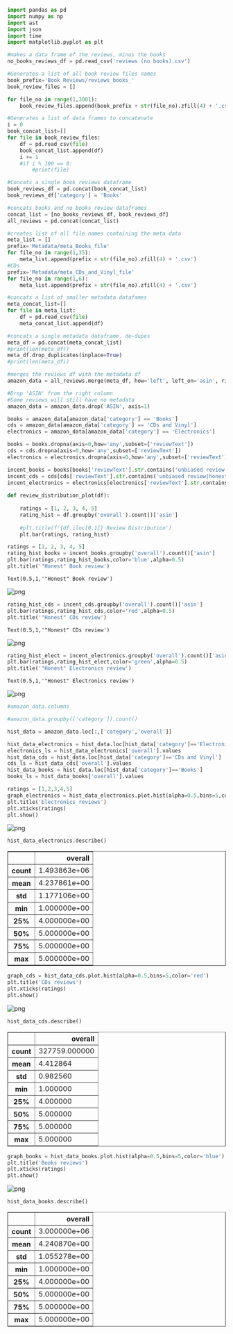 

```python
import pandas as pd
import numpy as np
import ast 
import json
import time
import matplotlib.pyplot as plt
```


```python
#makes a data frame of the reviews, minus the books
no_books_reviews_df = pd.read_csv('reviews (no books).csv')
```


```python
#Generates a list of all book review files names
book_prefix='Book Reviews/reviews_books_'
book_review_files = []

for file_no in range(1,3001):
    book_review_files.append(book_prefix + str(file_no).zfill(4) + '.csv')
```


```python
#Generates a list of data frames to concatenate
i = 0
book_concat_list=[]
for file in book_review_files:
    df = pd.read_csv(file)
    book_concat_list.append(df)
    i += 1    
    #if i % 100 == 0:
        #print(file)
```


```python
#Concats a single book reviews dataframe
book_reviews_df = pd.concat(book_concat_list)
book_reviews_df['category'] = 'Books'
```


```python
#concats books and no books review dataframes
concat_list = [no_books_reviews_df, book_reviews_df]
all_reviews = pd.concat(concat_list)
```


```python
#creates list of all file names containing the meta data
meta_list = []
prefix='Metadata/meta_Books_file'
for file_no in range(1,35):
    meta_list.append(prefix + str(file_no).zfill(4) + '.csv')
#CDs
prefix='Metadata/meta_CDs_and_Vinyl_file'
for file_no in range(1,6):
    meta_list.append(prefix + str(file_no).zfill(4) + '.csv')
```


```python
#concats a list of smaller metadata datafames
meta_concat_list=[]
for file in meta_list:
    df = pd.read_csv(file)
    meta_concat_list.append(df)
```


```python
#concats a single metadata dataframe, de-dupes
meta_df = pd.concat(meta_concat_list)
#print(len(meta_df))
meta_df.drop_duplicates(inplace=True)
#print(len(meta_df))
```


```python
#merges the reviews df with the metadata df
amazon_data = all_reviews.merge(meta_df, how='left', left_on='asin', right_on='ASIN')
```


```python
#Drop 'ASIN' from the right column
#Some reviews will still have no metadata
amazon_data = amazon_data.drop('ASIN', axis=1)
```


```python
books = amazon_data[amazon_data['category'] == 'Books']
cds = amazon_data[amazon_data['category'] == 'CDs and Vinyl']
electronics = amazon_data[amazon_data['category'] == 'Electronics']

books = books.dropna(axis=0,how='any',subset=['reviewText'])
cds = cds.dropna(axis=0,how='any',subset=['reviewText'])
electronics = electronics.dropna(axis=0,how='any',subset=['reviewText'])

incent_books = books[books['reviewText'].str.contains('unbiased review|honest review')]
incent_cds = cds[cds['reviewText'].str.contains('unbiased review|honest review')]
incent_electronics = electronics[electronics['reviewText'].str.contains('unbiased review|honest review')]
    
def review_distribution_plot(df):
    
    ratings = [1, 2, 3, 4, 5]
    rating_hist = df.groupby('overall').count()['asin']
    
    #plt.title(f'{df.iloc[0,1]} Review Distribution')
    plt.bar(ratings, rating_hist)
```


```python
ratings = [1, 2, 3, 4, 5]
rating_hist_books = incent_books.groupby('overall').count()['asin']
plt.bar(ratings,rating_hist_books,color='blue',alpha=0.5)
plt.title('"Honest" Book review')
```




    Text(0.5,1,'"Honest" Book review')




![png](output_12_1.png)



```python
rating_hist_cds = incent_cds.groupby('overall').count()['asin']
plt.bar(ratings,rating_hist_cds,color='red',alpha=0.5)
plt.title('"Honest" CDs review')
```




    Text(0.5,1,'"Honest" CDs review')




![png](output_13_1.png)



```python
rating_hist_elect = incent_electronics.groupby('overall').count()['asin']
plt.bar(ratings,rating_hist_elect,color='green',alpha=0.5)
plt.title('"Honest" Electronics review')
```




    Text(0.5,1,'"Honest" Electronics review')




![png](output_14_1.png)



```python
#amazon_data.columns
```


```python
#amazon_data.groupby(['category']).count()
```


```python
hist_data = amazon_data.loc[:,['category','overall']]
```


```python
hist_data_electronics = hist_data.loc[hist_data['category']=='Electronics']
electronics_ls = hist_data_electronics['overall'].values
hist_data_cds = hist_data.loc[hist_data['category']=='CDs and Vinyl']
cds_ls = hist_data_cds['overall'].values
hist_data_books = hist_data.loc[hist_data['category']=='Books']
books_ls = hist_data_books['overall'].values
```


```python
ratings = [1,2,3,4,5] 
graph_electronics = hist_data_electronics.plot.hist(alpha=0.5,bins=5,color='green') 
plt.title('Electronics reviews') 
plt.xticks(ratings) 
plt.show()
```


![png](output_19_0.png)



```python
hist_data_electronics.describe()
```




<div>
<style scoped>
    .dataframe tbody tr th:only-of-type {
        vertical-align: middle;
    }

    .dataframe tbody tr th {
        vertical-align: top;
    }

    .dataframe thead th {
        text-align: right;
    }
</style>
<table border="1" class="dataframe">
  <thead>
    <tr style="text-align: right;">
      <th></th>
      <th>overall</th>
    </tr>
  </thead>
  <tbody>
    <tr>
      <th>count</th>
      <td>1.493863e+06</td>
    </tr>
    <tr>
      <th>mean</th>
      <td>4.237861e+00</td>
    </tr>
    <tr>
      <th>std</th>
      <td>1.177106e+00</td>
    </tr>
    <tr>
      <th>min</th>
      <td>1.000000e+00</td>
    </tr>
    <tr>
      <th>25%</th>
      <td>4.000000e+00</td>
    </tr>
    <tr>
      <th>50%</th>
      <td>5.000000e+00</td>
    </tr>
    <tr>
      <th>75%</th>
      <td>5.000000e+00</td>
    </tr>
    <tr>
      <th>max</th>
      <td>5.000000e+00</td>
    </tr>
  </tbody>
</table>
</div>




```python
graph_cds = hist_data_cds.plot.hist(alpha=0.5,bins=5,color='red')
plt.title('CDs reviews')
plt.xticks(ratings)
plt.show()
```


![png](output_21_0.png)



```python
hist_data_cds.describe()
```




<div>
<style scoped>
    .dataframe tbody tr th:only-of-type {
        vertical-align: middle;
    }

    .dataframe tbody tr th {
        vertical-align: top;
    }

    .dataframe thead th {
        text-align: right;
    }
</style>
<table border="1" class="dataframe">
  <thead>
    <tr style="text-align: right;">
      <th></th>
      <th>overall</th>
    </tr>
  </thead>
  <tbody>
    <tr>
      <th>count</th>
      <td>327759.000000</td>
    </tr>
    <tr>
      <th>mean</th>
      <td>4.412864</td>
    </tr>
    <tr>
      <th>std</th>
      <td>0.982560</td>
    </tr>
    <tr>
      <th>min</th>
      <td>1.000000</td>
    </tr>
    <tr>
      <th>25%</th>
      <td>4.000000</td>
    </tr>
    <tr>
      <th>50%</th>
      <td>5.000000</td>
    </tr>
    <tr>
      <th>75%</th>
      <td>5.000000</td>
    </tr>
    <tr>
      <th>max</th>
      <td>5.000000</td>
    </tr>
  </tbody>
</table>
</div>




```python
graph_books = hist_data_books.plot.hist(alpha=0.5,bins=5,color='blue')
plt.title('Books reviews')
plt.xticks(ratings)
plt.show()
```


![png](output_23_0.png)



```python
hist_data_books.describe()
```




<div>
<style scoped>
    .dataframe tbody tr th:only-of-type {
        vertical-align: middle;
    }

    .dataframe tbody tr th {
        vertical-align: top;
    }

    .dataframe thead th {
        text-align: right;
    }
</style>
<table border="1" class="dataframe">
  <thead>
    <tr style="text-align: right;">
      <th></th>
      <th>overall</th>
    </tr>
  </thead>
  <tbody>
    <tr>
      <th>count</th>
      <td>3.000000e+06</td>
    </tr>
    <tr>
      <th>mean</th>
      <td>4.240870e+00</td>
    </tr>
    <tr>
      <th>std</th>
      <td>1.055278e+00</td>
    </tr>
    <tr>
      <th>min</th>
      <td>1.000000e+00</td>
    </tr>
    <tr>
      <th>25%</th>
      <td>4.000000e+00</td>
    </tr>
    <tr>
      <th>50%</th>
      <td>5.000000e+00</td>
    </tr>
    <tr>
      <th>75%</th>
      <td>5.000000e+00</td>
    </tr>
    <tr>
      <th>max</th>
      <td>5.000000e+00</td>
    </tr>
  </tbody>
</table>
</div>



